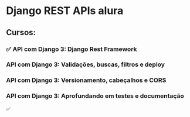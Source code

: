# Django REST APIs alura

## Cursos:

### :white_check_mark: API com Django 3: Django Rest Framework
### API com Django 3: Validações, buscas, filtros e deploy
### API com Django 3: Versionamento, cabeçalhos e CORS
### API com Django 3: Aprofundando em testes e documentação

:white_check_mark: